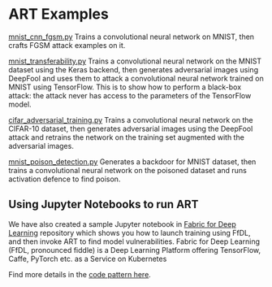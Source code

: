 # ART Examples

[mnist_cnn_fgsm.py](mnist_cnn_fgsm.py)
Trains a convolutional neural network on MNIST, then crafts FGSM attack examples on it.

[mnist_transferability.py](mnist_transferability.py)
Trains a convolutional neural network on the MNIST dataset using the Keras backend, then generates adversarial images using DeepFool
and uses them to attack a convolutional neural network trained on MNIST using TensorFlow. This is to show how to perform a
black-box attack: the attack never has access to the parameters of the TensorFlow model.

[cifar_adversarial_training.py](cifar_adversarial_training.py)
Trains a convolutional neural network on the CIFAR-10 dataset, then generates adversarial images using the
DeepFool attack and retrains the network on the training set augmented with the adversarial images.

[mnist_poison_detection.py](mnist_poison_detection.py)
Generates a backdoor for MNIST dataset, then trains a convolutional neural network on the poisoned dataset and runs activation defence to find poison.

## Using Jupyter Notebooks to run ART

We have also created a sample Jupyter notebook in [Fabric for Deep Learning](https://github.com/IBM/FfDL) repository which shows you how to launch training using FfDL, and then invoke ART to find model vulnerabilities. Fabric for Deep Learning (FfDL, pronounced fiddle) is a Deep Learning Platform offering TensorFlow, Caffe, PyTorch etc. as a Service on Kubernetes

Find more details in the [code pattern here](https://developer.ibm.com/code/patterns/integrate-adversarial-attacks-model-training-pipeline/).
